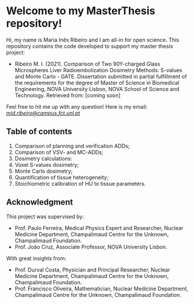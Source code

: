 # Welcome to my MasterThesis repository!

Hi, my name is Maria Inês Ribeiro and I am all-in for open science. This repository contains the code developed to support my master thesis project:

- Ribeiro M. I. (2021). Comparison of Two 90Y-charged Glass Microspheres Liver
Radioembolization Dosimetry Methods: S-values and Monte Carlo - GATE. Dissertation submitted in partial fulfillment of the requirements for the degree of Master of Science in Biomedical Engineering, NOVA University Lisbon, NOVA School of Science and Technology. Retrieved from: [coming soon]

Feel free to hit me up with any question! Here is my email: *mid.ribeiro@campus.fct.unl.pt*

## Table of contents
1. Comparison of planning and verification ADDs;
2. Comparison of VSV- and MC-ADDs;
3. Dosimetry calculations:
  1. Voxel S-values dosimetry;
  2. Monte Carlo dosimetry;
4. Quantification of tissue heterogeneity;
5. Stoichiometric calibration of HU to tissue parameters.

## Acknowledgment

This project was supervised by:
 - Prof. Paulo Ferreira, Medical Physics Expert and Researcher, Nuclear Medicine Department, Champalimaud
Centre for the Unknown, Champalimaud Foundation.
-  Prof. João Cruz, Associate Professor, NOVA University Lisbon.

With great insights from:
- Prof. Durval Costa, Physician and Principal Researcher, Nuclear Medicine Department, Champalimaud
Centre for the Unknown, Champalimaud Foundation.
- Prof. Francisco Oliveira, Mathematician, Nuclear Medicine Department, Champalimaud
Centre for the Unknown, Champalimaud Foundation.
